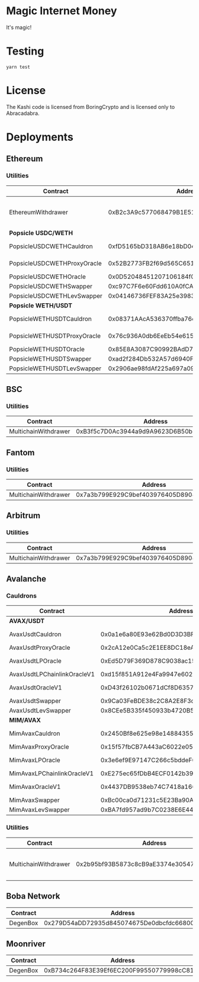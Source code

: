 # Magic Internet Money

It's magic!

# Testing

```
yarn test
```

# License

The Kashi code is licensed from BoringCrypto and is licensed only to Abracadabra.

# Deployments

## Ethereum

### Utilities

| Contract                    | Address                                    | Note                                                                                         |
| --------------------------- | ------------------------------------------ | -------------------------------------------------------------------------------------------- |
| EthereumWithdrawer          | 0xB2c3A9c577068479B1E5119f6B7da98d25Ba48f4 | Withdraw MIM fees from cauldron and swap for SPELL. Also used as recipient for other chains. |
| **Popsicle USDC/WETH**      |                                            |                                                                                              |
| PopsicleUSDCWETHCauldron    | 0xfD5165bD318AB6e18bD0439a736e662986F6C5b2 | 85% LTV .5% initial 1% Interest 8% Fee                                                       |
| PopsicleUSDCWETHProxyOracle | 0x52B2773FB2f69d565C651d364f0AA95eBED097E4 | Using PopsicleUSDCWETHOracle                                                                 |
| PopsicleUSDCWETHOracle      | 0x0D52048451207106184f0423cAF055aE24a5A38A |                                                                                              |
| PopsicleUSDCWETHSwapper     | 0xc97C7F6e60Fdd610A0fCA4792BbBD1dbD028d474 | Liquidation Swapper                                                                          |
| PopsicleUSDCWETHLevSwapper  | 0x04146736FEF83A25e39834a972cf6A5C011ACEad | Leverage Swapper                                                                             |
| **Popsicle WETH/USDT**      |                                            |                                                                                              |
| PopsicleWETHUSDTCauldron    | 0x08371AAcA536370ffba76e1502E8a476AC3D9691 | 85% LTV .5% initial 1% Interest 8% Fee                                                       |
| PopsicleWETHUSDTProxyOracle | 0x76c936A0db6EeEb54e615B93a6fAAA9930C02C19 | Using PopsicleWETHUSDTOracle                                                                 |
| PopsicleWETHUSDTOracle      | 0x85E8A3087C90992BAdD74BE44F18626b2359F490 |                                                                                              |
| PopsicleWETHUSDTSwapper     | 0xad2f284Db532A57d6940F3A46D875549DCEB030d | Liquidation Swapper                                                                          |
| PopsicleWETHUSDTLevSwapper  | 0x2906ae98fdAf225a697a09158D10843A89CF0FC5 | Leverage Swapper                                                                             |

## BSC

### Utilities

| Contract             | Address                                    | Note |
| -------------------- | ------------------------------------------ | ---- |
| MultichainWithdrawer | 0xB3f5c7D0Ac3944a9d9A9623D6B50bCeA85A26753 |      |

## Fantom

### Utilities

| Contract             | Address                                    | Note |
| -------------------- | ------------------------------------------ | ---- |
| MultichainWithdrawer | 0x7a3b799E929C9bef403976405D8908fa92080449 |      |

## Arbitrum

### Utilities

| Contract             | Address                                    | Note |
| -------------------- | ------------------------------------------ | ---- |
| MultichainWithdrawer | 0x7a3b799E929C9bef403976405D8908fa92080449 |      |

## Avalanche

### Cauldrons

| Contract                    | Address                                    | Note                                  |
| --------------------------- | ------------------------------------------ | ------------------------------------- |
| **AVAX/USDT**               |                                            |                                       |
| AvaxUsdtCauldron            | 0x0a1e6a80E93e62Bd0D3D3BFcF4c362C40FB1cF3D | 85% LTV .5% initial 3% Interest       |
| AvaxUsdtProxyOracle         | 0x2cA12e0Ca5c2E1EE8DC18eAA0D24EEd647aE7531 | Using AvaxUsdtLPOracle                |
| AvaxUsdtLPOracle            | 0xEd5D79F369D878C9038ac156D7D71b6364756f8e | Using AvaxUsdtLPChainlinkOracleV1     |
| AvaxUsdtLPChainlinkOracleV1 | 0xd15f851A912e4Fa9947e6024f16f02Ef25Ff311B | Using AvaxUsdtOracleV1                |
| AvaxUsdtOracleV1            | 0xD43f26102b0671dCf8D6357aA2908D6cC80C0559 | Using Chainlink AVAX/USD and USDT/USD |
| AvaxUsdtSwapper             | 0x9Ca03FeBDE38c2C8A2E8F3d74E23a58192Ca921d | Liquidation Swapper                   |
| AvaxUsdtLevSwapper          | 0x8CEe5B335f450933b4720B5b84e6125d4225FB62 | Leverage Swapper                      |
| **MIM/AVAX**                |                                            |                                       |
| MimAvaxCauldron             | 0x2450Bf8e625e98e14884355205af6F97E3E68d07 | 85% LTV .5% initial 1% Interest       |
| MimAvaxProxyOracle          | 0x15f57fbCB7A443aC6022e051a46cAE19491bC298 | Using MimAvaxLPOracle                 |
| MimAvaxLPOracle             | 0x3e6ef9E97147C266c5bddeF03E7dfba7a167d853 | Using MimAvaxLPChainlinkOracleV1      |
| MimAvaxLPChainlinkOracleV1  | 0xE275ec65fDbB4ECF0142b393402eE90D47359fBf | Using MimAvaxOracleV1                 |
| MimAvaxOracleV1             | 0x4437DB9538eb74C7418a1668766536b279C52709 | Using Chainlink AVAX/USD and MIM/USD  |
| MimAvaxSwapper              | 0xBc00ca0d71231c5E23Ba90A90D8C5D9039C39614 | Liquidation Swapper                   |
| MimAvaxLevSwapper           | 0xBA7fd957ad9b7C0238E6E4413dbA69E83224a582 | Leverage Swapper                      |

### Utilities

| Contract             | Address                                    | Note                                                             |
| -------------------- | ------------------------------------------ | ---------------------------------------------------------------- |
| MultichainWithdrawer | 0x2b95bf93B5873c8cB9aE3374e3054736A5b79676 | Withdraw MIM fees from cauldron and bridge to EthereumWithdrawer |

## Boba Network

| Contract | Address                                    | Note |
| -------- | ------------------------------------------ | ---- |
| DegenBox | 0x279D54aDD72935d845074675De0dbcfdc66800a3 |      |

## Moonriver

| Contract | Address                                    | Note |
| -------- | ------------------------------------------ | ---- |
| DegenBox | 0xB734c264F83E39Ef6EC200F99550779998cC812d |      |

